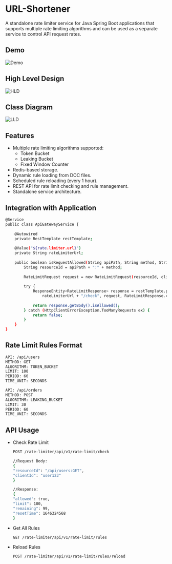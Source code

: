 # URL-Shortener

A standalone rate limiter service for Java Spring Boot applications that supports multiple rate limiting algorithms and can be used as a separate service to control API request rates.

## Demo
![Demo](https://github.com/rahul07bagul/Rate-limiter/blob/main/assets/Rate_Limiter.gif)

## High Level Design
![HLD](https://github.com/rahul07bagul/Rate-limiter/blob/main/assets/design.png)

## Class Diagram
![LLD](https://github.com/rahul07bagul/Rate-limiter/blob/main/assets/uml_diagram.png)

## Features
- Multiple rate limiting algorithms supported:
  - Token Bucket
  - Leaking Bucket
  - Fixed Window Counter
- Redis-based storage.
- Dynamic rule loading from DOC files.
- Scheduled rule reloading (every 1 hour).
- REST API for rate limit checking and rule management.
- Standalone service architecture.

## Integration with Application
```sh
@Service
public class ApiGatewayService {
    
    @Autowired
    private RestTemplate restTemplate;
    
    @Value("${rate.limiter.url}")
    private String rateLimiterUrl;
    
    public boolean isRequestAllowed(String apiPath, String method, String clientId) {
        String resourceId = apiPath + ":" + method;
        
        RateLimitRequest request = new RateLimitRequest(resourceId, clientId);
        
        try {
            ResponseEntity<RateLimitResponse> response = restTemplate.postForEntity(
                rateLimiterUrl + "/check", request, RateLimitResponse.class);
                
            return response.getBody().isAllowed();
        } catch (HttpClientErrorException.TooManyRequests ex) {
            return false;
        }
    }
}
```

## Rate Limit Rules Format
```sh
API: /api/users
METHOD: GET
ALGORITHM: TOKEN_BUCKET
LIMIT: 100
PERIOD: 60
TIME_UNIT: SECONDS

API: /api/orders
METHOD: POST
ALGORITHM: LEAKING_BUCKET
LIMIT: 30
PERIOD: 60
TIME_UNIT: SECONDS
```

## API Usage
- Check Rate Limit
  ```sh
  POST /rate-limiter/api/v1/rate-limit/check

  //Request Body:
  {
  "resourceId": "/api/users:GET",
  "clientId": "user123"
  }

  //Response:
  {
  "allowed": true,
  "limit": 100,
  "remaining": 99,
  "resetTime": 1646324568
  }
  ```
- Get All Rules
  ```sh
  GET /rate-limiter/api/v1/rate-limit/rules
  ```
- Reload Rules
  ```sh
  POST /rate-limiter/api/v1/rate-limit/rules/reload
  ```
  
